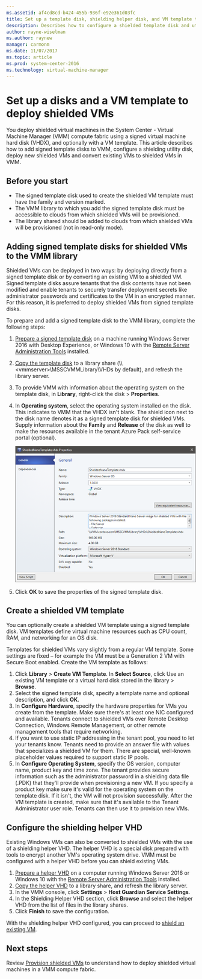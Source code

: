 ```yaml
---
ms.assetid: af4cd8cd-b424-455b-936f-e92e361d03fc
title: Set up a template disk, shielding helper disk, and VM template to deploy shielded VMs in the VMM fabric
description: Describes how to configure a shielded template disk and utility disk in VMM to provision new shielded VMs and convert existing VMs to shielded VMs
author: rayne-wiselman
ms.author: raynew
manager: carmonm
ms.date: 11/07/2017
ms.topic: article
ms.prod: system-center-2016
ms.technology: virtual-machine-manager
---
```


#  Set up a disks and a VM template to deploy shielded VMs


You deploy shielded virtual machines in the System Center - Virtual Machine Manager (VMM) compute fabric using a signed virtual machine hard disk (VHDX), and optionally with a VM template. This article describes how to add signed template disks to VMM, configure a shielding utility disk, deploy new shielded VMs and convert existing VMs to shielded VMs in VMM.

## Before you start

- The signed template disk used to create the shielded VM template must have the family and version marked.
- The VMM library to which you add the signed template disk must be accessible to clouds from which shielded VMs will be provisioned.
- The library shared should be added to clouds from which shielded VMs will be provisioned (not in read-only mode).

## Adding signed template disks for shielded VMs to the VMM library

Shielded VMs can be deployed in two ways: by deploying directly from a signed template disk or by converting an existing VM to a shielded VM. Signed template disks assure tenants that the disk contents have not been modified and enable tenants to securely transfer deployment secrets like administrator passwords and certificates to the VM in an encrypted manner. For this reason, it is preferred to deploy shielded VMs from signed template disks.

To prepare and add a signed template disk to the VMM library, complete the following steps:

1. [Prepare a signed template disk](https://technet.microsoft.com/windows-server-docs/security/guarded-fabric-shielded-vm/guarded-fabric-create-a-shielded-vm-template) on a machine running Windows Server 2016 with Desktop Experience, or Windows 10 with the [Remote Server Administration Tools](https://www.microsoft.com/en-us/download/details.aspx?id=45520) installed.
2. [Copy the template disk](library-files.md) to a library share (\\\\\<vmmserver\>\\MSSCVMMLibrary\\VHDs by default), and refresh the library server.
3. To provide VMM with information about the operating system on the template disk, in **Library**, right-click the disk > **Properties**.
4. In **Operating system**, select the operating system installed on the disk. This indicates to VMM that the VHDX isn't blank. The shield icon next to the disk name denotes it as a signed template disk for shielded VMs. Supply information about the **Family** and **Release** of the disk as well to make the resources available in the tenant Azure Pack self-service portal (optional).

    ![Disk properties window for the signed template disk](./media/guarded-deploy-template/guarded-disk-properties.png)

5. Click **OK** to save the properties of the signed template disk.

## Create a shielded VM template

You can optionally create a shielded VM template using a signed template disk. VM templates define virtual machine resources such as CPU count, RAM, and networking for an OS disk.

Templates for shielded VMs vary slightly from a regular VM template. Some settings are fixed – for example the VM must be a Generation 2 VM with Secure Boot enabled. Create the VM template as follows:

1.	Click **Library** > **Create VM Template**. In **Select Source**, click Use an existing VM template or a virtual hard disk stored in the library > **Browse**.
2.	Select the signed template disk, specify a template name and optional description, and click **OK**.
3.	In **Configure Hardware**, specify the hardware properties for VMs you create from the template. Make sure there's at least one NIC configured and available. Tenants connect to shielded VMs over Remote Desktop Connection, Windows Remote Management, or other remote management tools that require networking.
4.	If you want to use static IP addressing in the tenant pool, you need to let your tenants know. Tenants need to provide an answer file with values that specializes a shielded VM for them. There are special, well-known placeholder values required to support static IP pools.
5.	In **Configure Operating System**, specify the OS version, computer name, product key and time zone. The tenant provides secure information such as the administrator password in a shielding data file (.PDK) that they'll provide when provisioning a new VM. If you specify a product key make sure it's valid for the operating system on the template disk. If it isn't, the VM will not provision successfully.
After the VM template is created, make sure that it's available to the Tenant Administrator user role. Tenants can then use it to provision new VMs.

## Configure the shielding helper VHD

Existing Windows VMs can also be converted to shielded VMs with the use of a shielding helper VHD. The helper VHD is a special disk prepared with tools to encrypt another VM's operating system drive. VMM must be configured with a helper VHD before you can shield existing VMs.

1. [Prepare a helper VHD](https://technet.microsoft.com/windows-server-docs/security/guarded-fabric-shielded-vm/guarded-fabric-vm-shielding-helper-vhd) on a computer running Windows Server 2016 or Windows 10 with the [Remote Server Administration Tools](https://www.microsoft.com/en-us/download/details.aspx?id=45520) installed.
2. [Copy the helper VHD](library-files.md) to a library share, and refresh the library server.
3. In the VMM console, click **Settings** > **Host Guardian Service Settings**.
4. In the Shielding Helper VHD section, click **Browse** and select the helper VHD from the list of files in the library shares.
5. Click **Finish** to save the configuration.

With the shielding helper VHD configured, you can proceed to [shield an existing VM](guarded-deploy-vm.md#shield-an-existing-vm).

## Next steps

Review [Provision shielded VMs](guarded-deploy-vm.md) to understand how to deploy shielded virtual machines in a VMM compute fabric.
